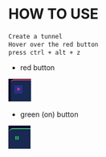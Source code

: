 # HOW TO USE

	Create a tunnel
	Hover over the red button
	press ctrl + alt + z

- red button

[![off button](https://github.com/drogi17/LocalXpose_bot/blob/master/image/1.png?raw=true "off button")](https://github.com/drogi17/LocalXpose_bot/blob/master/image/1.png?raw=true "off button")

- green (on) button

[![on button](https://github.com/drogi17/LocalXpose_bot/blob/master/image/2.png?raw=true "on button")](https://github.com/drogi17/LocalXpose_bot/blob/master/image/2.png?raw=true "on button")
